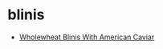 # blinis

 * [Wholewheat Blinis With American Caviar](index/w/wholewheat-blinis-with-american-caviar-351035.json)
